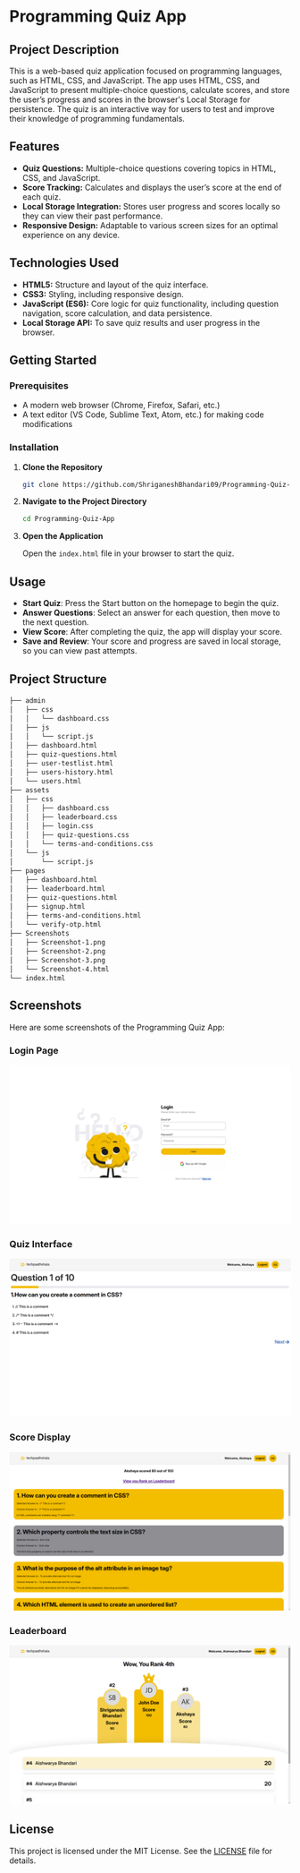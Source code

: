 # Programming Quiz App

## Project Description

This is a web-based quiz application focused on programming languages, such as HTML, CSS, and JavaScript. The app uses HTML, CSS, and JavaScript to present multiple-choice questions, calculate scores, and store the user’s progress and scores in the browser's Local Storage for persistence. The quiz is an interactive way for users to test and improve their knowledge of programming fundamentals.

## Features

- **Quiz Questions:** Multiple-choice questions covering topics in HTML, CSS, and JavaScript.
- **Score Tracking:** Calculates and displays the user’s score at the end of each quiz.
- **Local Storage Integration:** Stores user progress and scores locally so they can view their past performance.
- **Responsive Design:** Adaptable to various screen sizes for an optimal experience on any device.

## Technologies Used

- **HTML5:** Structure and layout of the quiz interface.
- **CSS3:** Styling, including responsive design.
- **JavaScript (ES6):** Core logic for quiz functionality, including question navigation, score calculation, and data persistence.
- **Local Storage API:** To save quiz results and user progress in the browser.

## Getting Started

### Prerequisites

- A modern web browser (Chrome, Firefox, Safari, etc.)
- A text editor (VS Code, Sublime Text, Atom, etc.) for making code modifications

### Installation

1. **Clone the Repository**

   ```bash
   git clone https://github.com/ShriganeshBhandari09/Programming-Quiz-App

   ```

2. **Navigate to the Project Directory**

   ```bash
   cd Programming-Quiz-App

   ```

3. **Open the Application**

   Open the `index.html` file in your browser to start the quiz.

## Usage

- **Start Quiz**: Press the Start button on the homepage to begin the quiz.
- **Answer Questions**: Select an answer for each question, then move to the next question.
- **View Score**: After completing the quiz, the app will display your score.
- **Save and Review**: Your score and progress are saved in local storage, so you can view past attempts.

## Project Structure

```plaintext
├── admin
│   ├── css
│   │   └── dashboard.css
│   ├── js
│   │   └── script.js
│   ├── dashboard.html
│   ├── quiz-questions.html
│   ├── user-testlist.html
│   ├── users-history.html
│   └── users.html
├── assets
│   ├── css
│   │   ├── dashboard.css
│   │   ├── leaderboard.css
│   │   ├── login.css
│   │   ├── quiz-questions.css
│   │   └── terms-and-conditions.css
│   └── js
│       └── script.js
├── pages
│   ├── dashboard.html
│   ├── leaderboard.html
│   ├── quiz-questions.html
│   ├── signup.html
│   ├── terms-and-conditions.html
│   └── verify-otp.html
├── Screenshots
│   ├── Screenshot-1.png
│   ├── Screenshot-2.png
│   ├── Screenshot-3.png
│   └── Screenshot-4.html
└── index.html
```

## Screenshots

Here are some screenshots of the Programming Quiz App:

### Login Page

![Login Page](Screenshots/Screenshot-1.png)

### Quiz Interface

![Quiz Interface](Screenshots/Screenshot-2.png)

### Score Display

![Score Display](Screenshots/Screenshot-3.png)

### Leaderboard

![Leaderboard](Screenshots/Screenshot-4.png)

## License

This project is licensed under the MIT License. See the [LICENSE](LICENSE) file for details.

